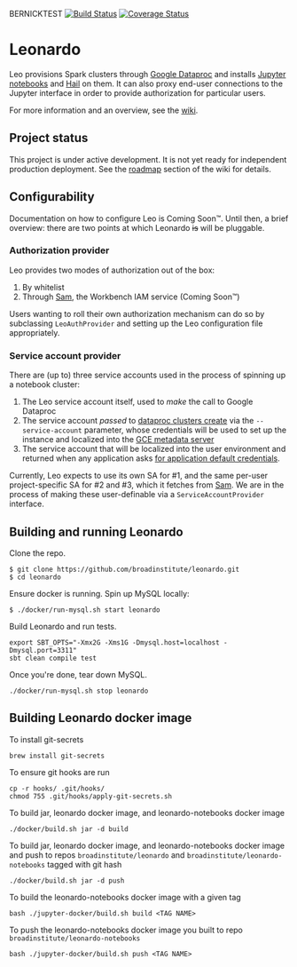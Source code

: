 BERNICKTEST
[![Build Status](https://travis-ci.org/broadinstitute/leonardo.svg?branch=develop)](https://travis-ci.org/broadinstitute/leonardo) [![Coverage Status](https://coveralls.io/repos/github/broadinstitute/leonardo/badge.svg?branch=develop)](https://coveralls.io/github/broadinstitute/leonardo?branch=develop)

# Leonardo

Leo provisions Spark clusters through [Google Dataproc](https://cloud.google.com/dataproc/) and installs [Jupyter notebooks](http://jupyter.org/) and [Hail](https://hail.is/) on them. It can also proxy end-user connections to the Jupyter interface in order to provide authorization for particular users.

For more information and an overview, see the [wiki](https://github.com/broadinstitute/leonardo/wiki).

## Project status
This project is under active development. It is not yet ready for independent production deployment. See the [roadmap](https://github.com/DataBiosphere/leonardo/wiki#roadmap) section of the wiki for details.

## Configurability

Documentation on how to configure Leo is Coming Soon™. Until then, a brief overview: there are two points at which Leonardo ~~is~~ will be pluggable.

### Authorization provider

Leo provides two modes of authorization out of the box:
1. By whitelist
2. Through [Sam](github.com/broadinstitute/sam), the Workbench IAM service (Coming Soon™)

Users wanting to roll their own authorization mechanism can do so by subclassing `LeoAuthProvider` and setting up the Leo configuration file appropriately.

### Service account provider

There are (up to) three service accounts used in the process of spinning up a notebook cluster:

1. The Leo service account itself, used to _make_ the call to Google Dataproc
2. The service account _passed_ to [dataproc clusters create](https://cloud.google.com/sdk/gcloud/reference/dataproc/clusters/create) via the `--service-account` parameter, whose credentials will be used to set up the instance and localized into the [GCE metadata server](https://cloud.google.com/compute/docs/storing-retrieving-metadata)
3. The service account that will be localized into the user environment and returned when any application asks [for application default credentials](https://developers.google.com/identity/protocols/application-default-credentials).

Currently, Leo expects to use its own SA for #1, and the same per-user project-specific SA for #2 and #3, which it fetches from [Sam](github.com/broadinstitute/sam). We are in the process of making these user-definable via a `ServiceAccountProvider` interface.

## Building and running Leonardo
Clone the repo.
```
$ git clone https://github.com/broadinstitute/leonardo.git
$ cd leonardo
```
Ensure docker is running. Spin up MySQL locally:
```
$ ./docker/run-mysql.sh start leonardo
```
Build Leonardo and run tests.
```
export SBT_OPTS="-Xmx2G -Xms1G -Dmysql.host=localhost -Dmysql.port=3311"
sbt clean compile test
```
Once you're done, tear down MySQL.
```
./docker/run-mysql.sh stop leonardo
```

## Building Leonardo docker image

To install git-secrets
```$xslt
brew install git-secrets
```
To ensure git hooks are run
```$xslt
cp -r hooks/ .git/hooks/
chmod 755 .git/hooks/apply-git-secrets.sh
```

To build jar, leonardo docker image, and leonardo-notebooks docker image
```
./docker/build.sh jar -d build
```

To build jar, leonardo docker image, and leonardo-notebooks docker image 
and push to repos `broadinstitute/leonardo` and `broadinstitute/leonardo-notebooks` 
tagged with git hash
```
./docker/build.sh jar -d push
```

To build the leonardo-notebooks docker image with a given tag
````
bash ./jupyter-docker/build.sh build <TAG NAME>
````

To push the leonardo-notebooks docker image you built
to repo `broadinstitute/leonardo-notebooks`

````
bash ./jupyter-docker/build.sh push <TAG NAME>
````
